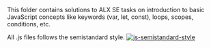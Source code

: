 This folder contains solutions to ALX SE tasks on introduction to basic
JavaScript concepts like keywords (var, let, const), loops, scopes, conditions,
etc.

All .js files follows the semistandard style.
[![js-semistandard-style](https://raw.githubusercontent.com/standard/semistandard/master/badge.svg)](https://github.com/standard/semistandard)